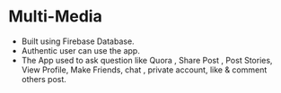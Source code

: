 # Multi-Media
* Built using Firebase Database.
* Authentic user can use the app.
* The App used to ask question like Quora , Share Post , Post Stories, View Profile, Make Friends, chat , private account, like & comment others post.

